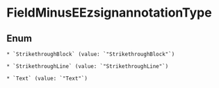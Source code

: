 
# FieldMinusEEzsignannotationType

## Enum


    * `StrikethroughBlock` (value: `"StrikethroughBlock"`)

    * `StrikethroughLine` (value: `"StrikethroughLine"`)

    * `Text` (value: `"Text"`)



